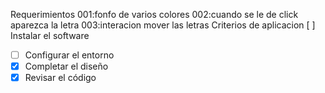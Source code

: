 Requerimientos
001:fonfo de varios colores
002:cuando se le de click aparezca la letra
003:interacion mover las letras
Criterios de aplicacion
[ ] Instalar el software
- [ ] Configurar el entorno
- [x] Completar el diseño
- [x] Revisar el código
